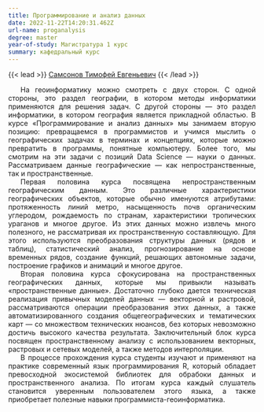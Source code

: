 ```yaml
---
title: Программирование и анализ данных
date: 2022-11-22T14:20:31.462Z
url-name: proganalysis
degree: master
year-of-study: Магистратура 1 курс
summary: кафедральный курс
---
```

{{< lead >}} [Самсонов Тимофей Евгеньевич](../../../about/staff/samsonov) {{< /lead >}}

<div style="text-align: justify; text-indent: 25px;">
На геоинформатику можно смотреть с двух сторон. С одной стороны, это раздел географии, в котором методы информатики применяются для решения задач. С другой стороны — это раздел информатики, в котором география является прикладной областью. В курсе «Программирование и анализ данных» мы занимаем вторую позицию: превращаемся в программистов и учимся мыслить о географических задачах в терминах и концепциях, которые можно превратить в программы, понятные компьютеру. Более того, мы смотрим на эти задачи с позиций Data Science — науки о данных. Рассматриваем данные географические — как непространственные, так и пространственные. </div>
<div style="text-align: justify; text-indent: 25px;">
Первая половина курса посвящена непространственным географическим данным. Это различные характеристики географических объектов, которые обычно именуются атрибутами: протяженность линий метро, насыщенность почв органическим углеродом, рождаемость по странам, характеристики тропических ураганов и многое другое. Из этих данных можно извлечь много полезного, не рассматривая их пространственную составляющую. Для этого используются преобразования структуры данных (рядов и таблиц), статистический анализ, прогнозирование на основе временных рядов, создание функций, решающих автономные задачи, построение графиков и анимаций и многое другое.</div>
<div style="text-align: justify; text-indent: 25px;">
Вторая половина курса сфокусирована на пространственных географических данных, которые мы привыкли называть «пространственные данные». Достаточно глубоко дается техническая реализация привычных моделей данных — векторной и растровой, рассматриваются операции преобразования этих данных, а также автоматизированного создания общегеографических и тематических карт — со множеством технических нюансов, без которых невозможно достичь высокого качества результата. Заключительный блок курса посвящен пространственному анализу с использованием векторных, растровых и сетевых моделей, а также методов интерполяции.</div>
<div style="text-align: justify; text-indent: 25px;">
В процессе прохождения курса студенты изучают и применяют на практике современный язык программирования R, который обладает превосходной экосистемой библиотек для обрабоки данных и пространственного анализа. По итогам курса каждый слушатель становится уверенным пользователем этого языка, а также приобретает полезные навыки программиста-геоинформатика.</div>